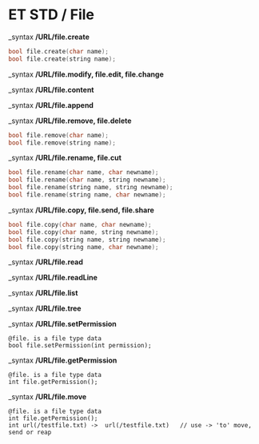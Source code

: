 # ET STD / File

_syntax **/URL/file.create**

```c
bool file.create(char name);
bool file.create(string name);
```

_syntax **/URL/file.modify, file.edit, file.change**



_syntax **/URL/file.content**


_syntax **/URL/file.append**


_syntax **/URL/file.remove, file.delete**

```c
bool file.remove(char name);
bool file.remove(string name);
```

_syntax **/URL/file.rename, file.cut**

```c
bool file.rename(char name, char newname);
bool file.rename(char name, string newname);
bool file.rename(string name, string newname);
bool file.rename(string name, char newname);
```

_syntax **/URL/file.copy, file.send, file.share**

```c
bool file.copy(char name, char newname);
bool file.copy(char name, string newname);
bool file.copy(string name, string newname);
bool file.copy(string name, char newname);
```

_syntax **/URL/file.read**   

_syntax **/URL/file.readLine**

_syntax **/URL/file.list**

_syntax **/URL/file.tree**

_syntax **/URL/file.setPermission**

```
@file. is a file type data
bool file.setPermission(int permission);
```

_syntax **/URL/file.getPermission**

```
@file. is a file type data
int file.getPermission();
```

_syntax **/URL/file.move**

```
@file. is a file type data
int file.getPermission();
int url(/testfile.txt) ->  url(/testfile.txt)   // use -> 'to' move, send or reap
```
